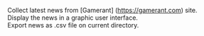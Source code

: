 Collect latest news from [Gamerant] (https://gamerant.com) site.\
Display the news in a graphic user interface.\
Export news as .csv file on current directory.

